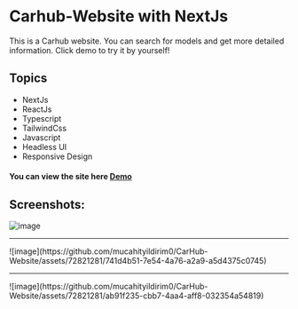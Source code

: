 # Carhub-Website with NextJs

This is a Carhub website. You can search for models and get more detailed information. Click demo to try it by yourself!


## Topics
* NextJs
* ReactJs
* Typescript
* TailwindCss
* Javascript
* Headless UI
* Responsive Design



####  You can view the site here <a href="https://teal-gnome-35bac7.netlify.app/index.html" target="_blank" alt="demo link">Demo </a>


## Screenshots:

![image](https://github.com/mucahityildirim0/CarHub-Website/assets/72821281/6c235a62-07e0-47e4-9a3c-ea706eaeed20)
<hr/>
![image](https://github.com/mucahityildirim0/CarHub-Website/assets/72821281/741d4b51-7e54-4a76-a2a9-a5d4375c0745)
<hr/>
![image](https://github.com/mucahityildirim0/CarHub-Website/assets/72821281/ab91f235-cbb7-4aa4-aff8-032354a54819)



